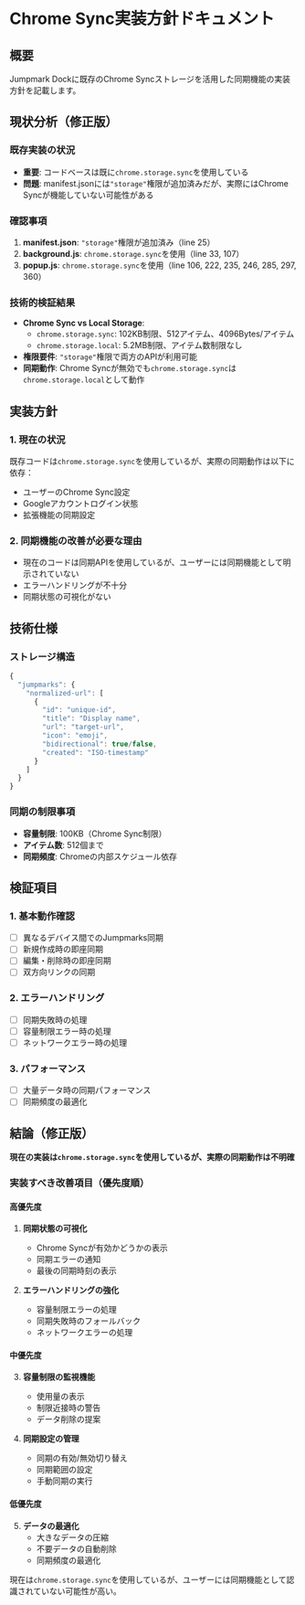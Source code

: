 # Chrome Sync実装方針ドキュメント

## 概要
Jumpmark Dockに既存のChrome Syncストレージを活用した同期機能の実装方針を記載します。

## 現状分析（修正版）

### 既存実装の状況
- **重要**: コードベースは既に`chrome.storage.sync`を使用している
- **問題**: manifest.jsonには`"storage"`権限が追加済みだが、実際にはChrome Syncが機能していない可能性がある

### 確認事項
1. **manifest.json**: `"storage"`権限が追加済み（line 25）
2. **background.js**: `chrome.storage.sync`を使用（line 33, 107）
3. **popup.js**: `chrome.storage.sync`を使用（line 106, 222, 235, 246, 285, 297, 360）

### 技術的検証結果
- **Chrome Sync vs Local Storage**: 
  - `chrome.storage.sync`: 102KB制限、512アイテム、4096Bytes/アイテム
  - `chrome.storage.local`: 5.2MB制限、アイテム数制限なし
- **権限要件**: `"storage"`権限で両方のAPIが利用可能
- **同期動作**: Chrome Syncが無効でも`chrome.storage.sync`は`chrome.storage.local`として動作

## 実装方針

### 1. 現在の状況
既存コードは`chrome.storage.sync`を使用しているが、実際の同期動作は以下に依存：
- ユーザーのChrome Sync設定
- Googleアカウントログイン状態
- 拡張機能の同期設定

### 2. 同期機能の改善が必要な理由
- 現在のコードは同期APIを使用しているが、ユーザーには同期機能として明示されていない
- エラーハンドリングが不十分
- 同期状態の可視化がない

## 技術仕様

### ストレージ構造
```javascript
{
  "jumpmarks": {
    "normalized-url": [
      {
        "id": "unique-id",
        "title": "Display name",
        "url": "target-url",
        "icon": "emoji",
        "bidirectional": true/false,
        "created": "ISO-timestamp"
      }
    ]
  }
}
```

### 同期の制限事項
- **容量制限**: 100KB（Chrome Sync制限）
- **アイテム数**: 512個まで
- **同期頻度**: Chromeの内部スケジュール依存

## 検証項目

### 1. 基本動作確認
- [ ] 異なるデバイス間でのJumpmarks同期
- [ ] 新規作成時の即座同期
- [ ] 編集・削除時の即座同期
- [ ] 双方向リンクの同期

### 2. エラーハンドリング
- [ ] 同期失敗時の処理
- [ ] 容量制限エラー時の処理
- [ ] ネットワークエラー時の処理

### 3. パフォーマンス
- [ ] 大量データ時の同期パフォーマンス
- [ ] 同期頻度の最適化

## 結論（修正版）

**現在の実装は`chrome.storage.sync`を使用しているが、実際の同期動作は不明確**

### 実装すべき改善項目（優先度順）

#### 高優先度
1. **同期状態の可視化**
   - Chrome Syncが有効かどうかの表示
   - 同期エラーの通知
   - 最後の同期時刻の表示

2. **エラーハンドリングの強化**
   - 容量制限エラーの処理
   - 同期失敗時のフォールバック
   - ネットワークエラーの処理

#### 中優先度
3. **容量制限の監視機能**
   - 使用量の表示
   - 制限近接時の警告
   - データ削除の提案

4. **同期設定の管理**
   - 同期の有効/無効切り替え
   - 同期範囲の設定
   - 手動同期の実行

#### 低優先度
5. **データの最適化**
   - 大きなデータの圧縮
   - 不要データの自動削除
   - 同期頻度の最適化

現在は`chrome.storage.sync`を使用しているが、ユーザーには同期機能として認識されていない可能性が高い。